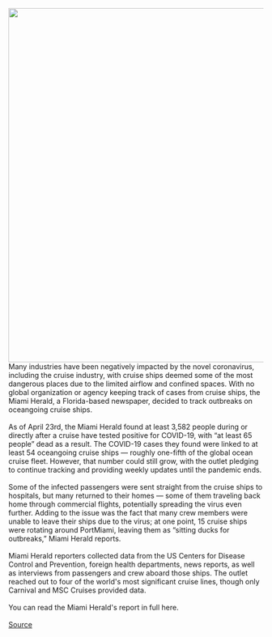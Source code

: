 <img src='https://cdn.vox-cdn.com/thumbor/6yFKsuhwe0iXJBJ9Mairw5589X0=/0x0:1024x679/1200x800/filters:focal(431x259:593x421)/cdn.vox-cdn.com/uploads/chorus_image/image/66704929/carnival.0.0.jpg' width='700px' /><br/>
Many industries have been negatively impacted by the novel coronavirus, including the cruise industry, with cruise ships deemed some of the most dangerous places due to the limited airflow and confined spaces. With no global organization or agency keeping track of cases from cruise ships, the Miami Herald, a Florida-based newspaper, decided to track outbreaks on oceangoing cruise ships.</br> </br>As of April 23rd, the Miami Herald found at least 3,582 people during or directly after a cruise have tested positive for COVID-19, with “at least 65 people” dead as a result. The COVID-19 cases they found were linked to at least 54 oceangoing cruise ships — roughly one-fifth of the global ocean cruise fleet. However, that number could still grow, with the outlet pledging to continue tracking and providing weekly updates until the pandemic ends.</br> </br>Some of the infected passengers were sent straight from the cruise ships to hospitals, but many returned to their homes — some of them traveling back home through commercial flights, potentially spreading the virus even further. Adding to the issue was the fact that many crew members were unable to leave their ships due to the virus; at one point, 15 cruise ships were rotating around PortMiami, leaving them as “sitting ducks for outbreaks,” Miami Herald reports.</br> </br>Miami Herald reporters collected data from the US Centers for Disease Control and Prevention, foreign health departments, news reports, as well as interviews from passengers and crew aboard those ships. The outlet reached out to four of the world's most significant cruise lines, though only Carnival and MSC Cruises provided data.</br> </br>You can read the Miami Herald's report in full here.</br> </br>
<a href='https://www.theverge.com/2020/4/24/21234771/miami-herald-how-coronavirus-took-over-cruise-ships-covid-19'> Source <a/>